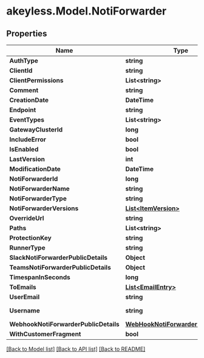 # akeyless.Model.NotiForwarder

## Properties

Name | Type | Description | Notes
------------ | ------------- | ------------- | -------------
**AuthType** | **string** |  | [optional] 
**ClientId** | **string** | Auth - JWT | [optional] 
**ClientPermissions** | **List&lt;string&gt;** |  | [optional] 
**Comment** | **string** |  | [optional] 
**CreationDate** | **DateTime** |  | [optional] 
**Endpoint** | **string** |  | [optional] 
**EventTypes** | **List&lt;string&gt;** |  | [optional] 
**GatewayClusterId** | **long** |  | [optional] 
**IncludeError** | **bool** |  | [optional] 
**IsEnabled** | **bool** |  | [optional] 
**LastVersion** | **int** |  | [optional] 
**ModificationDate** | **DateTime** |  | [optional] 
**NotiForwarderId** | **long** |  | [optional] 
**NotiForwarderName** | **string** |  | [optional] 
**NotiForwarderType** | **string** |  | [optional] 
**NotiForwarderVersions** | [**List&lt;ItemVersion&gt;**](ItemVersion.md) |  | [optional] 
**OverrideUrl** | **string** |  | [optional] 
**Paths** | **List&lt;string&gt;** |  | [optional] 
**ProtectionKey** | **string** |  | [optional] 
**RunnerType** | **string** |  | [optional] 
**SlackNotiForwarderPublicDetails** | **Object** |  | [optional] 
**TeamsNotiForwarderPublicDetails** | **Object** |  | [optional] 
**TimespanInSeconds** | **long** |  | [optional] 
**ToEmails** | [**List&lt;EmailEntry&gt;**](EmailEntry.md) |  | [optional] 
**UserEmail** | **string** |  | [optional] 
**Username** | **string** | Auth - User Password | [optional] 
**WebhookNotiForwarderPublicDetails** | [**WebHookNotiForwarderPublicDetails**](WebHookNotiForwarderPublicDetails.md) |  | [optional] 
**WithCustomerFragment** | **bool** |  | [optional] 

[[Back to Model list]](../README.md#documentation-for-models) [[Back to API list]](../README.md#documentation-for-api-endpoints) [[Back to README]](../README.md)

